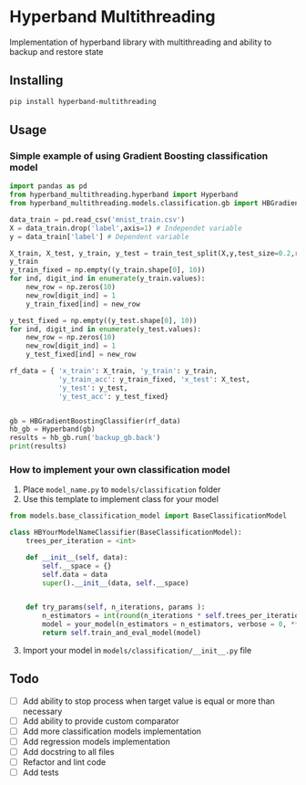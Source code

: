 # Hyperband Multithreading
Implementation of hyperband library with multithreading and ability to backup and restore state

## Installing
```bash
pip install hyperband-multithreading
```

## Usage

### Simple example of using Gradient Boosting classification model
```python
import pandas as pd
from hyperband_multithreading.hyperband import Hyperband
from hyperband_multithreading.models.classification.gb import HBGradientBoostingClassifier

data_train = pd.read_csv('mnist_train.csv')
X = data_train.drop('label',axis=1) # Independet variable
y = data_train['label'] # Dependent variable

X_train, X_test, y_train, y_test = train_test_split(X,y,test_size=0.2,random_state=23)
y_train
y_train_fixed = np.empty((y_train.shape[0], 10))
for ind, digit_ind in enumerate(y_train.values):
    new_row = np.zeros(10)
    new_row[digit_ind] = 1
    y_train_fixed[ind] = new_row

y_test_fixed = np.empty((y_test.shape[0], 10))
for ind, digit_ind in enumerate(y_test.values):
    new_row = np.zeros(10)
    new_row[digit_ind] = 1
    y_test_fixed[ind] = new_row

rf_data = { 'x_train': X_train, 'y_train': y_train,
            'y_train_acc': y_train_fixed, 'x_test': X_test,
            'y_test': y_test,
            'y_test_acc': y_test_fixed}


gb = HBGradientBoostingClassifier(rf_data)
hb_gb = Hyperband(gb)
results = hb_gb.run('backup_gb.back')
print(results)
```

### How to implement your own classification model
1. Place `model_name.py` to `models/classification` folder
2. Use this template to implement class for your model
```python
from models.base_classification_model import BaseClassificationModel

class HBYourModelNameClassifier(BaseClassificationModel):
	trees_per_iteration = <int>

	def __init__(self, data):
		self.__space = {}
		self.data = data
		super().__init__(data, self.__space)


	def try_params(self, n_iterations, params ):
		n_estimators = int(round(n_iterations * self.trees_per_iteration))
		model = your_model(n_estimators = n_estimators, verbose = 0, **params)
		return self.train_and_eval_model(model)
```
3. Import your model in `models/classification/__init__.py` file

## Todo
- [ ] Add ability to stop process when target value is equal or more than necessary
- [ ] Add ability to provide custom comparator
- [ ] Add more classification models implementation
- [ ] Add regression models implementation
- [ ] Add docstring to all files
- [ ] Refactor and lint code
- [ ] Add tests